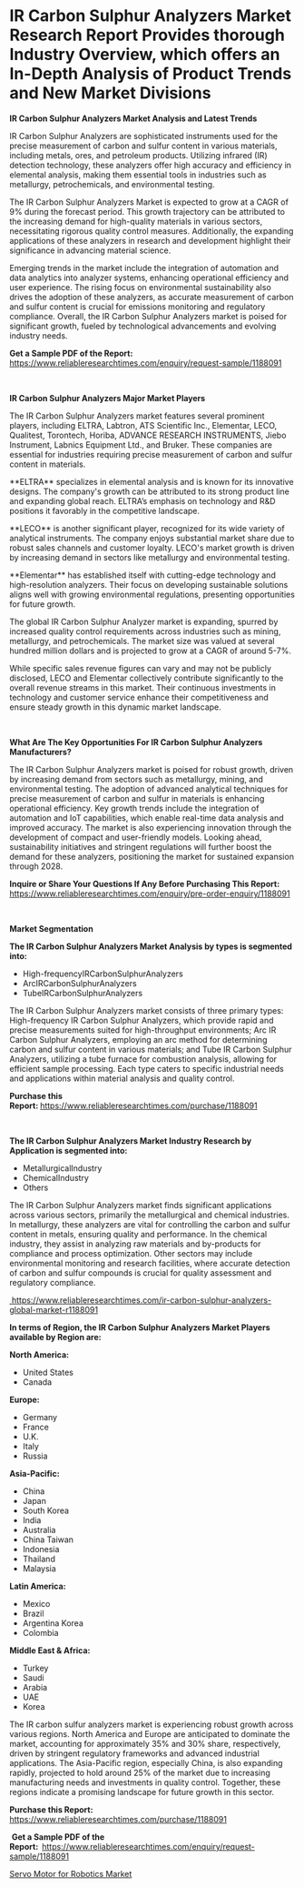 <p><h1>IR Carbon Sulphur Analyzers Market Research Report Provides thorough Industry Overview, which offers an In-Depth Analysis of Product Trends and New Market Divisions</h1></p><p><strong>IR Carbon Sulphur Analyzers Market Analysis and Latest Trends</strong></p>
<p><p>IR Carbon Sulphur Analyzers are sophisticated instruments used for the precise measurement of carbon and sulfur content in various materials, including metals, ores, and petroleum products. Utilizing infrared (IR) detection technology, these analyzers offer high accuracy and efficiency in elemental analysis, making them essential tools in industries such as metallurgy, petrochemicals, and environmental testing.</p><p>The IR Carbon Sulphur Analyzers Market is expected to grow at a CAGR of 9% during the forecast period. This growth trajectory can be attributed to the increasing demand for high-quality materials in various sectors, necessitating rigorous quality control measures. Additionally, the expanding applications of these analyzers in research and development highlight their significance in advancing material science.</p><p>Emerging trends in the market include the integration of automation and data analytics into analyzer systems, enhancing operational efficiency and user experience. The rising focus on environmental sustainability also drives the adoption of these analyzers, as accurate measurement of carbon and sulfur content is crucial for emissions monitoring and regulatory compliance. Overall, the IR Carbon Sulphur Analyzers market is poised for significant growth, fueled by technological advancements and evolving industry needs.</p></p>
<p><strong>Get a Sample PDF of the Report:&nbsp;</strong> <a href="https://www.reliableresearchtimes.com/enquiry/request-sample/1188091?utm_campaign=3316&utm_medium=2&utm_source=Github&utm_content=ia&utm_term=30032025&utm_id=ir-carbon-sulphur-analyzers">https://www.reliableresearchtimes.com/enquiry/request-sample/1188091</a></p>
<p>&nbsp;</p>
<p><strong>IR Carbon Sulphur Analyzers Major Market Players</strong></p>
<p><p>The IR Carbon Sulphur Analyzers market features several prominent players, including ELTRA, Labtron, ATS Scientific Inc., Elementar, LECO, Qualitest, Torontech, Horiba, ADVANCE RESEARCH INSTRUMENTS, Jiebo Instrument, Labnics Equipment Ltd., and Bruker. These companies are essential for industries requiring precise measurement of carbon and sulfur content in materials.</p><p>**ELTRA** specializes in elemental analysis and is known for its innovative designs. The company's growth can be attributed to its strong product line and expanding global reach. ELTRA’s emphasis on technology and R&D positions it favorably in the competitive landscape.</p><p>**LECO** is another significant player, recognized for its wide variety of analytical instruments. The company enjoys substantial market share due to robust sales channels and customer loyalty. LECO's market growth is driven by increasing demand in sectors like metallurgy and environmental testing.</p><p>**Elementar** has established itself with cutting-edge technology and high-resolution analyzers. Their focus on developing sustainable solutions aligns well with growing environmental regulations, presenting opportunities for future growth.</p><p>The global IR Carbon Sulphur Analyzer market is expanding, spurred by increased quality control requirements across industries such as mining, metallurgy, and petrochemicals. The market size was valued at several hundred million dollars and is projected to grow at a CAGR of around 5-7%.</p><p>While specific sales revenue figures can vary and may not be publicly disclosed, LECO and Elementar collectively contribute significantly to the overall revenue streams in this market. Their continuous investments in technology and customer service enhance their competitiveness and ensure steady growth in this dynamic market landscape.</p></p>
<p>&nbsp;</p>
<p><strong>What Are The Key Opportunities For IR Carbon Sulphur Analyzers Manufacturers?</strong></p>
<p><p>The IR Carbon Sulphur Analyzers market is poised for robust growth, driven by increasing demand from sectors such as metallurgy, mining, and environmental testing. The adoption of advanced analytical techniques for precise measurement of carbon and sulfur in materials is enhancing operational efficiency. Key growth trends include the integration of automation and IoT capabilities, which enable real-time data analysis and improved accuracy. The market is also experiencing innovation through the development of compact and user-friendly models. Looking ahead, sustainability initiatives and stringent regulations will further boost the demand for these analyzers, positioning the market for sustained expansion through 2028.</p></p>
<p><strong>Inquire or Share Your Questions If Any Before Purchasing This Report:</strong> <a href="https://www.reliableresearchtimes.com/enquiry/pre-order-enquiry/1188091?utm_campaign=3316&utm_medium=2&utm_source=Github&utm_content=ia&utm_term=30032025&utm_id=ir-carbon-sulphur-analyzers">https://www.reliableresearchtimes.com/enquiry/pre-order-enquiry/1188091</a></p>
<p>&nbsp;</p>
<p><strong>Market Segmentation</strong></p>
<p><strong>The IR Carbon Sulphur Analyzers Market Analysis by types is segmented into:</strong></p>
<p><ul><li>High-frequencyIRCarbonSulphurAnalyzers</li><li>ArcIRCarbonSulphurAnalyzers</li><li>TubeIRCarbonSulphurAnalyzers</li></ul></p>
<p><p>The IR Carbon Sulphur Analyzers market consists of three primary types: High-frequency IR Carbon Sulphur Analyzers, which provide rapid and precise measurements suited for high-throughput environments; Arc IR Carbon Sulphur Analyzers, employing an arc method for determining carbon and sulfur content in various materials; and Tube IR Carbon Sulphur Analyzers, utilizing a tube furnace for combustion analysis, allowing for efficient sample processing. Each type caters to specific industrial needs and applications within material analysis and quality control.</p></p>
<p><strong>Purchase this Report:&nbsp;</strong><a href="https://www.reliableresearchtimes.com/purchase/1188091?utm_campaign=3316&utm_medium=2&utm_source=Github&utm_content=ia&utm_term=30032025&utm_id=ir-carbon-sulphur-analyzers">https://www.reliableresearchtimes.com/purchase/1188091</a></p>
<p>&nbsp;</p>
<p><strong>The IR Carbon Sulphur Analyzers Market Industry Research by Application is segmented into:</strong></p>
<p><ul><li>MetallurgicalIndustry</li><li>ChemicalIndustry</li><li>Others</li></ul></p>
<p><p>The IR Carbon Sulphur Analyzers market finds significant applications across various sectors, primarily the metallurgical and chemical industries. In metallurgy, these analyzers are vital for controlling the carbon and sulfur content in metals, ensuring quality and performance. In the chemical industry, they assist in analyzing raw materials and by-products for compliance and process optimization. Other sectors may include environmental monitoring and research facilities, where accurate detection of carbon and sulfur compounds is crucial for quality assessment and regulatory compliance.</p></p>
<p><a href="https://www.reliableresearchtimes.com/ir-carbon-sulphur-analyzers-global-market-r1188091?utm_campaign=3316&utm_medium=2&utm_source=Github&utm_content=ia&utm_term=30032025&utm_id=ir-carbon-sulphur-analyzers">&nbsp;https://www.reliableresearchtimes.com/ir-carbon-sulphur-analyzers-global-market-r1188091</a></p>
<p><strong>In terms of Region, the IR Carbon Sulphur Analyzers Market Players available by Region are:</strong></p>
<p>
    <p> <strong> North America: </strong>
        <ul>
            <li>United States</li>
            <li>Canada</li>
        </ul>
        </p> 
    <p> <strong> Europe: </strong>
        <ul>
            <li>Germany</li>
            <li>France</li>
            <li>U.K.</li>
            <li>Italy</li>
            <li>Russia</li>
        </ul>
        </p> 
    <p> <strong> Asia-Pacific: </strong>
        <ul>
            <li>China</li>
            <li>Japan</li>
            <li>South Korea</li>
            <li>India</li>
            <li>Australia</li>
            <li>China Taiwan</li>
            <li>Indonesia</li>
            <li>Thailand</li>
            <li>Malaysia</li>
        </ul>
        </p> 
    <p> <strong> Latin America: </strong>
        <ul>
            <li>Mexico</li>
            <li>Brazil</li>
            <li>Argentina Korea</li>
            <li>Colombia</li>
        </ul>
        </p> 
    <p> <strong> Middle East & Africa: </strong>
        <ul>
            <li>Turkey</li>
            <li>Saudi</li>
            <li>Arabia</li>
            <li>UAE</li>
            <li>Korea</li>
        </ul>
    </p>
    </p>
<p><p>The IR carbon sulfur analyzers market is experiencing robust growth across various regions. North America and Europe are anticipated to dominate the market, accounting for approximately 35% and 30% share, respectively, driven by stringent regulatory frameworks and advanced industrial applications. The Asia-Pacific region, especially China, is also expanding rapidly, projected to hold around 25% of the market due to increasing manufacturing needs and investments in quality control. Together, these regions indicate a promising landscape for future growth in this sector.</p></p>
<p><strong>Purchase this Report: </strong><a href="https://www.reliableresearchtimes.com/purchase/1188091?utm_campaign=3316&utm_medium=2&utm_source=Github&utm_content=ia&utm_term=30032025&utm_id=ir-carbon-sulphur-analyzers">https://www.reliableresearchtimes.com/purchase/1188091</a></p>
<p>&nbsp;<strong>Get a Sample PDF of the Report:&nbsp;&nbsp;</strong><a href="https://www.reliableresearchtimes.com/enquiry/request-sample/1188091?utm_campaign=3316&utm_medium=2&utm_source=Github&utm_content=ia&utm_term=30032025&utm_id=ir-carbon-sulphur-analyzers">https://www.reliableresearchtimes.com/enquiry/request-sample/1188091</a></p>
<p><strong></strong></p>
<p><p><a href="https://github.com/duscarajlha/Market-Research-Report-List-1/blob/main/servo-motor-for-robotics-market.md?utm_campaign=3316&utm_medium=2&utm_source=Github&utm_content=ia&utm_term=30032025&utm_id=ir-carbon-sulphur-analyzers">Servo Motor for Robotics Market</a></p></p>